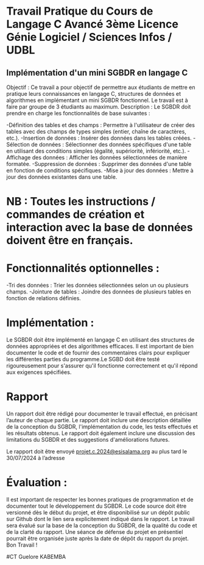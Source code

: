 # Travail Pratique du Cours de Langage C Avancé 3ème Licence Génie Logiciel / Sciences Infos / UDBL

## Implémentation d'un mini SGBDR en langage C
Objectif :
Ce travail a pour objectif de permettre aux étudiants de mettre en pratique leurs
connaissances en langage C, structures de données et algorithmes en
implémentant un mini SGBDR fonctionnel.
Le travail est à faire par groupe de 3 étudiants au maximum.
Description :
Le SGBDR doit prendre en charge les fonctionnalités de base suivantes :

-Définition des tables et des champs : Permettre à l'utilisateur de créer des tables avec des champs de types simples (entier, chaîne de caractères, etc.).
-Insertion de données : Insérer des données dans les tables créées.
-Sélection de données : Sélectionner des données spécifiques d'une table en utilisant des conditions simples (égalité, supériorité, infériorité, etc.).
-Affichage des données : Afficher les données sélectionnées de manière formatée.
-Suppression de données : Supprimer des données d'une table en fonction de conditions spécifiques.
-Mise à jour des données : Mettre à jour des données existantes dans une table.

# NB : Toutes les instructions / commandes de création et interaction avec la base de données doivent être en français.

# Fonctionnalités optionnelles :

-Tri des données : Trier les données sélectionnées selon un ou plusieurs champs.
-Jointure de tables : Joindre des données de plusieurs tables en fonction de relations définies.

# Implémentation :

Le SGBDR doit être implémenté en langage C en utilisant des structures de données
appropriées et des algorithmes efficaces. Il est important de bien documenter le
code et de fournir des commentaires clairs pour expliquer les différentes parties
du programme.Le SGBD doit être testé rigoureusement pour s'assurer qu'il fonctionne correctement et
qu'il répond aux exigences spécifiées.

# Rapport 

Un rapport doit être rédigé pour documenter le travail effectué, en précisant l’auteur de
chaque partie. Le rapport doit inclure une description détaillée de la conception du
SGBDR, l'implémentation du code, les tests effectués et les résultats obtenus. Le
rapport doit également inclure une discussion des limitations du SGBDR et des
suggestions d'améliorations futures.

Le rapport doit être envoyé projet.c.2024@esisalama.org au plus tard le 30/07/2024 à l’adresse

# Évaluation :
Il est important de respecter les bonnes pratiques de programmation et de documenter
tout le développement du SGBDR.
Le code source doit être versionné dès le début du projet, et être disponibilisé sur un
dépôt public sur Github dont le lien sera explicitement indiqué dans le rapport.
Le travail sera évalué sur la base de la conception du SGBDR, de la qualité du code et
de la clarté du rapport.
Une séance de défense du projet en présentiel pourrait être organisée juste après la
date de dépôt du rapport du projet.
Bon Travail !

#CT Guelore KABEMBA
